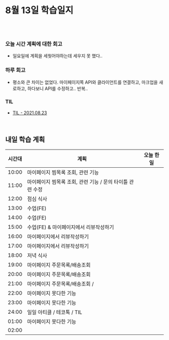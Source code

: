 # 8월 13일 학습일지

<br/>
<br/>

### 오늘 시간 계획에 대한 회고

- 일요일에 계획을 세웟어야하는데 세우지 못 했다..

### 하루 회고

- 평소와 큰 차이는 없었다. 마이페이지쪽 API와 클라이언트를 연결하고, 마크업을 새로하고, 하다보니 API를 수정하고.. 반복..

### TIL

- [TIL - 2021.08.23](https://velog.io/@jjuny546/TIL-2021.08.23)

<br/>

## 내일 학습 계획

| 시간대 | 계획                                                      | 오늘 한 일 |
| ------ | --------------------------------------------------------- | ---------- |
| 10:00  | 마이페이지 찜목록 조회, 관련 기능                         |            |
| 11:00  | 마이페이지 찜목록 조회, 관련 기능 / 문의 타이틀 관련 수정 |            |
| 12:00  | 점심 식사                                                 |            |
| 13:00  | 수업(FE)                                                  |            |
| 14:00  | 수업(FE)                                                  |            |
| 15:00  | 수업(FE) & 마이페이지에서 리뷰작성하기                    |            |
| 16:00  | 마이페이지에서 리뷰작성하기                               |            |
| 17:00  | 마이페이지에서 리뷰작성하기                               |            |
| 18:00  | 저녁 식사                                                 |            |
| 19:00  | 마이페이지 주문목록/배송조회                              |            |
| 20:00  | 마이페이지 주문목록/배송조회                              |            |
| 21:00  | 마이페이지 주문목록/배송조회 /                            |            |
| 22:00  | 마이페이지 못다한 기능                                    |            |
| 23:00  | 마이페이지 못다한 기능                                    |            |
| 24:00  | 일일 아티클 / 테코톡 / TIL                                |            |
| 01:00  | 마이페이지 못다한 기능                                    |            |
| 02:00  |                                                           |            |
